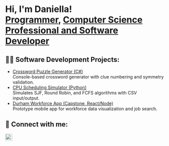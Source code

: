 <h1>Hi, I'm Daniella! <br/><a href="https://github.com/joshmadakor1">Programmer</a>, <a href="https://www.linkedin.com/in/joshmadakor/">Computer Science Professional and Software Developer</a>

<h2>👩‍💻 Software Development Projects:</h2>

- [Crossword Puzzle Generator (C#)](https://github.com/daniella-rly/Crossword-puzzle-C-.git)  
  Console-based crossword generator with clue numbering and symmetry validation.
- [CPU Scheduling Simulator (Python)](https://github.com/YOURUSERNAME/cpu-scheduler)  
  Simulates SJF, Round Robin, and FCFS algorithms with CSV input/output.
- [Durham Workforce App (Capstone, React/Node)](https://github.com/YOURUSERNAME/dwa-case-study)  
  Prototype mobile app for workforce data visualization and job search.

<h2> 🤳 Connect with me:</h2>


[<img align="left" alt="JoshMadakor | LinkedIn" width="22px" src="https://cdn.jsdelivr.net/npm/simple-icons@v3/icons/linkedin.svg" />][linkedin]

[twitter]: https://twitter.com/joshmadakor
[youtube]: https://www.youtube.com/c/joshmadakor
[instagram]: https://www.instagram.com/joshmadakor/
[linkedin]: https://linkedin.com/in/joshmadakor

<!--
**joshmadakor1/joshmadakor1** is a ✨ _special_ ✨ repository because its `README.md` (this file) appears on your GitHub profile.

Here are some ideas to get you started:

- 🔭 I’m currently working on ...
- 🌱 I’m currently learning ...
- 👯 I’m looking to collaborate on ...
- 🤔 I’m looking for help with ...
- 💬 Ask me about ...
- 📫 How to reach me: ...
- 😄 Pronouns: ...
- ⚡ Fun fact: ...
-->
